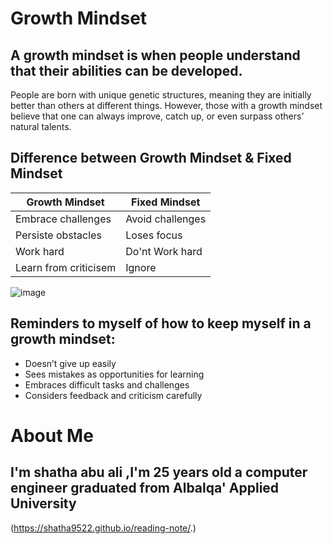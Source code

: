 # Growth Mindset
## A growth mindset is when people understand that their abilities can be developed.
People are born with unique genetic structures, meaning they are initially better than others at different things. However, those with a growth mindset believe that one can always improve, catch up, or even surpass others’ natural talents. 

## Difference between Growth Mindset & Fixed Mindset

|   Growth Mindset|Fixed Mindset  |
| ------------- | ------------- |
| Embrace challenges  | Avoid challenges  |
| Persiste obstacles | Loses focus |
| Work hard | Do'nt Work hard |
| Learn from criticisem| Ignore|


![image](https://user-images.githubusercontent.com/76395323/102800579-ec985c80-4368-11eb-809d-7ffb319ae001.jpg)

## Reminders to myself of how to keep myself in a growth mindset:


* Doesn’t give up easily
 * Sees mistakes as opportunities for learning
* Embraces difficult tasks and challenges
* Considers feedback and criticism carefully






# About Me
## I'm shatha abu ali ,I'm 25 years old a computer engineer graduated from Albalqa' Applied University
(https://shatha9522.github.io/reading-note/.)
